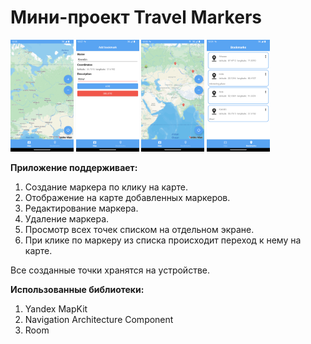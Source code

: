 # Мини-проект Travel Markers

<img src="pic/map_screen.png" width="20%" height="20%"> <img src="pic/add_bookmark.png" width="20%" height="20%"> <img src="pic/bookmarks_on_map.png" width="20%" height="20%"> <img src="pic/bookmarks_list.png" width="20%" height="20%">  

**Приложение поддерживает:**
1. Создание маркера по клику на карте.
2. Отображение на карте добавленных маркеров.
3. Редактирование маркера.
4. Удаление маркера.
5. Просмотр всех точек списком на отдельном экране.
6. При клике по маркеру из списка происходит переход к нему на карте.

Все созданные точки хранятся на устройстве. 

**Использованные библиотеки:**
1. Yandex MapKit
2. Navigation Architecture Component
3. Room
